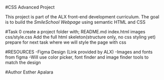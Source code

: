#CSS Advanced Project

This project is part of the ALX front-end development curriculum. The goal is to build the *SmileSchool Webpage* using semantic HTML and CSS

#Task 0
create a project folder with;
README.md
index.html
images
css/style.css
Add the full html skeleton(structure only, no css styling yet)
prepare for next task where we will style the page with css

#RESOURCES
-Figma Design (Link provided by ALX)
-Images and fonts from figma
-Will use color picker, font finder and image finder tools to match the design

#Author
Esther Apalara